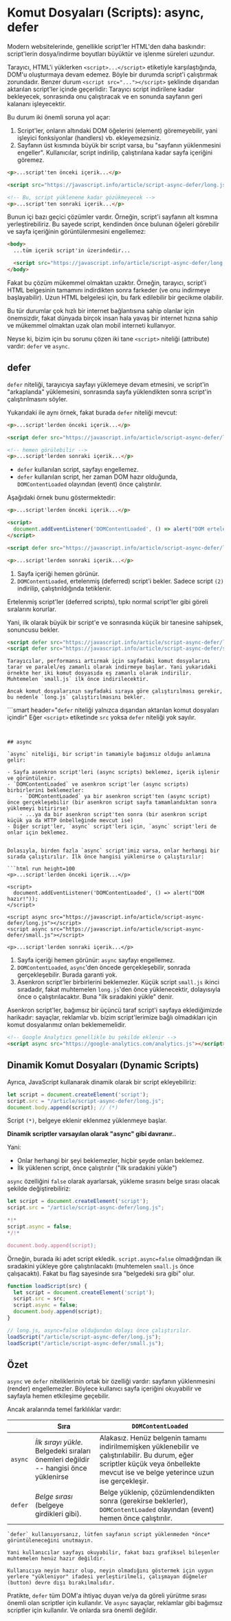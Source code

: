 
# Komut Dosyaları (Scripts): async, defer

Modern websitelerinde, genellikle script'ler HTML'den daha baskındır: script'lerin dosya/indirme boyutları büyüktür ve işlenme süreleri uzundur.

Tarayıcı, HTML'i yüklerken `<script>...</script>` etiketiyle karşılaştığında, DOM'u oluşturmaya devam edemez. Böyle bir durumda script'i çalıştırmak zorundadır. Benzer durum `<script src="..."></script>` şeklinde dışarıdan aktarılan script'ler içinde geçerlidir: Tarayıcı script indirilene kadar bekleyecek, sonrasında onu çalıştıracak ve en sonunda sayfanın geri kalananı işleyecektir.

Bu durum iki önemli soruna yol açar:

1. Script'ler, onların altındaki DOM öğelerini (element) göremeyebilir, yani işleyici fonksiyonlar (handlers) vb. ekleyemezsiniz.
2. Sayfanın üst kısmında büyük bir script varsa, bu "sayfanın yüklenmesini engeller". Kullanıcılar, script indirilip, çalıştırılana kadar sayfa içeriğini göremez. 

```html run height=100
<p>...script'ten önceki içerik...</p>

<script src="https://javascript.info/article/script-async-defer/long.js?speed=1"></script>

<!-- Bu, script yüklenene kadar gözükmeyecek -->
<p>...script'ten sonraki içerik...</p>
```

Bunun içi bazı geçici çözümler vardır. Örneğin, script'i sayfanın alt kısmına yerleştirebiliriz. Bu sayede script, kendinden önce bulunan öğeleri görebilir ve sayfa içeriğinin görüntülenmesini engellemez:

```html
<body>
  ...tüm içerik script'in üzerindedir...

  <script src="https://javascript.info/article/script-async-defer/long.js?speed=1"></script>
</body>
```

Fakat bu çözüm mükemmel olmaktan uzaktır. Örneğin, tarayıcı, script'i HTML belgesinin tamamını indirdikten sonra farkeder (ve onu indirmeye başlayabilir). Uzun HTML belgelesi için, bu fark edilebilir bir gecikme olabilir.

Bu tür durumlar çok hızlı bir internet bağlantısına sahip olanlar için önemsizdir, fakat dünyada birçok insan hala yavaş bir internet hızına sahip ve mükemmel olmaktan uzak olan mobil interneti kullanıyor.

Neyse ki, bizim için bu sorunu çözen iki tane `<script>` niteliği (attribute) vardır: `defer` ve `async`. 

## defer

`defer` niteliği, tarayıcıya sayfayı yüklemeye devam etmesini, ve script'in "arkaplanda" yüklemesini, sonrasında sayfa yüklendikten sonra script'in çalıştırılmasını söyler.

Yukarıdaki ile aynı örnek, fakat burada `defer` niteliği mevcut:

```html run height=100
<p>...script'lerden önceki içerik...</p>

<script defer src="https://javascript.info/article/script-async-defer/long.js?speed=1"></script>

<!-- hemen görülebilir -->
<p>...script'lerden sonraki içerik...</p>
```

- `defer` kullanılan script, sayfayı engellemez.
- `defer` kullanılan script, her zaman DOM hazır olduğunda, `DOMContentLoaded` olayından (event) önce çalıştırılır.

Aşağıdaki örnek bunu göstermektedir:

```html run height=100
<p>...script'lerden önceki içerik...</p>

<script>
  document.addEventListener('DOMContentLoaded', () => alert("DOM ertelemeden (defer) sonra hazır!")); // (2)
</script>

<script defer src="https://javascript.info/article/script-async-defer/long.js?speed=1"></script>

<p>...script'lerden sonraki içerik...</p>
```

1. Sayfa içeriği hemen görünür.
2. `DOMContentLoaded`, ertelenmiş (deferred) script'i bekler. Sadece script `(2)` indirilip, çalıştırıldığında tetiklenir. 

Ertelenmiş script'ler (deferred scripts), tıpkı normal script'ler gibi göreli sıralarını korurlar.

Yani, ilk olarak büyük bir script'e ve sonrasında küçük bir tanesine sahipsek, sonuncusu bekler.

```html
<script defer src="https://javascript.info/article/script-async-defer/long.js"></script>
<script defer src="https://javascript.info/article/script-async-defer/small.js"></script>
```

```smart header="Küçük komut dosyası önce indirilir, sonra çalıştırılır."
Tarayıcılar, performansı artırmak için sayfadaki komut dosyalarını tarar ve paralel/eş zamanlı olarak indirmeye başlar. Yani yukarıdaki örnekte her iki komut dosyasıda eş zamanlı olarak indirilir. Muhtemelen `small.js` ilk önce indirilecektir.

Ancak komut dosyalarının sayfadaki sıraya göre çalıştırılması gerekir, bu nedenle `long.js` çalıştırılmasını bekler.
```

```smart header="`defer` niteliği yalnızca dışarıdan aktarılan komut dosyaları içindir"
Eğer `<script>` etiketinde `src` yoksa `defer` niteliği yok sayılır.
```


## async

`async` niteliği, bir script'in tamamiyle bağımsız olduğu anlamına gelir:

- Sayfa asenkron script'leri (async scripts) beklemez, içerik işlenir ve görüntülenir.
- `DOMContentLoaded` ve asenkron script'ler (async scripts) birbirlerini beklemezler:
    - `DOMContentLoaded` ya bir asenkron script'ten (async script) önce gerçekleşebilir (bir asenkron script sayfa tamamlandıktan sonra yüklemeyi bitirirse)
    - ...ya da bir asenkron script'ten sonra (bir asenkron script küçük ya da HTTP önbelleğinde mevcut ise)
- Diğer script'ler, `async` script'leri için, `async` script'leri de onlar için beklemez.


Dolasıyla, birden fazla `async` script'imiz varsa, onlar herhangi bir sırada çalıştırılır. İlk önce hangisi yüklenirse o çalıştırılır: 

```html run height=100
<p>...script'lerden önceki içerik...</p>

<script>
  document.addEventListener('DOMContentLoaded', () => alert("DOM hazır!"));
</script>

<script async src="https://javascript.info/article/script-async-defer/long.js"></script>
<script async src="https://javascript.info/article/script-async-defer/small.js"></script>

<p>...script'lerden sonraki içerik...</p>
```

1. Sayfa içeriği hemen görünür: `async` sayfayı engellemez.
2. `DOMContentLoaded`, `async`'den öncede gerçekleşebilir, sonrada gerçekleşebilir. Burada garanti yok.
3. Asenkron script'ler birbirlerini beklemezler. Küçük script `small.js` ikinci sıradadır, fakat muhtemelen `long.js`'den önce yüklenecektir, dolayısıyla önce o çalıştırılacaktır. Buna "ilk sıradakini yükle" denir.

Asenkron script'ler, bağımsız bir üçüncü taraf script'i sayfaya eklediğimizde harikadır: sayaçlar, reklamlar vb. bizim script'lerimize bağlı olmadıkları için komut dosyalarımız onları beklememelidir.

```html
<!-- Google Analytics genellikle bu şekilde eklenir -->
<script async src="https://google-analytics.com/analytics.js"></script>
```


## Dinamik Komut Dosyaları (Dynamic Scripts)

Ayrıca, JavaScript kullanarak dinamik olarak bir script ekleyebiliriz:

```js run
let script = document.createElement('script');
script.src = "/article/script-async-defer/long.js";
document.body.append(script); // (*)
```

Script `(*)`, belgeye eklenir eklenmez yüklenmeye başlar.

**Dinamik scriptler varsayılan olarak "async" gibi davranır..**

Yani:
- Onlar herhangi bir şeyi beklemezler, hiçbir şeyde onları beklemez.
- İlk yüklenen script, önce çalıştırılır ("ilk sıradakini yükle")

`async` özelliğini `false` olarak ayarlarsak, yükleme sırasını belge sırası olacak şekilde değiştirebiliriz:

```js run
let script = document.createElement('script');
script.src = "/article/script-async-defer/long.js";

*!*
script.async = false;
*/!*

document.body.append(script);
```

Örneğin, burada iki adet script ekledik. `script.async=false` olmadığından ilk sıradakini yükleye göre çalıştırılacaktı (muhtemelen `small.js` önce çalışacaktı). Fakat bu flag sayesinde sıra "belgedeki sıra gibi" olur.


```js run
function loadScript(src) {
  let script = document.createElement('script');
  script.src = src;
  script.async = false;
  document.body.append(script);
}

// long.js, async=false olduğundan dolayı önce çalıştırılır.
loadScript("/article/script-async-defer/long.js");
loadScript("/article/script-async-defer/small.js");
```


## Özet

`async` ve `defer` niteliklerinin ortak bir özelliği vardır: sayfanın yüklenmesini (render) engellemezler. Böylece kullanıcı sayfa içeriğini okuyabilir ve sayfayla hemen etkileşime geçebilir.

Ancak aralarında temel farklılıklar vardır:

|         | Sıra | `DOMContentLoaded` |
|---------|---------|---------|
| `async` | *İlk sırayı yükle*. Belgedeki sıraları önemleri değildir -- hangisi önce yüklenirse |  Alakasız. Henüz belgenin tamamı indirilmemişken yüklenebilir ve çalıştırılabilir. Bu durum, eğer scriptler küçük veya önbellekte mevcut ise ve belge yeterince uzun ise gerçekleşir.|
| `defer` | *Belge sırası* (belgeye girdikleri gibi). |  Belge yüklenip, çözümlendendikten sonra (gerekirse beklerler), `DOMContentLoaded` olayından (event) hemen önce çalıştırılır. |

```warn header="Sayfa, scriptler olmadan kullanılabilir olmalıdır."
`defer` kullanıyorsanız, lütfen sayfanın script yüklenmeden *önce* görüntüleneceğini unutmayın.

Yani kullanıcılar sayfayı okuyabilir, fakat bazı grafiksel bileşenler muhtemelen henüz hazır değildir.

Kullanıcıya neyin hazır olup, neyin olmadığını göstermek için uygun yerlere "yükleniyor" ifadesi yerleştirilmeli, çalışmayan düğmeler (button) devre dışı bırakılmalıdır.
```

Pratikte, `defer` tüm DOM'a ihtiyaç duyan ve/ya da göreli yürütme sırası önemli olan scriptler için kullanılır. Ve `async` sayaçlar, reklamlar gibi bağımsız scriptler için kullanılır. Ve onlarda sıra önemli değildir.
